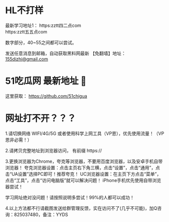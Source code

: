 # HL不打样
最新学习地址1：
https:zztt四二点com  
https:zztt五五点com  

数字部分，40~55之间都可以尝试。

发送任意消息到邮箱，自动获取黑料网最新
【免翻墙】地址：155dizhi@gmail.com


# 51吃瓜网 最新地址 👋 

这里获取： https://github.com/51chigua

# 网址打不开？？？

1.请切换网络 WIFI/4G/5G 或者使用科学上网工具（VP恩），优先使用流量！（VP恩非必需！）

2.请拷贝完整地址到浏览器访问， 有前缀 https://

3.更换浏览器为Chrome，夸克等浏览器，不要用百度浏览器，以及安卓手机自带浏览器！
夸克浏览器设置：点击主页右下角三横，点击“设置”，点击“通用”，点击“UA设置”选择PC即可！推荐夸克！
UC浏览器设置：在主页下方点击“菜单”，点击“工具”，点击“访问电脑版”就可以解决问题！
iPhone手机优先使用自带浏览器尝试！    

学习网址绝对没问题！请按照说明多尝试！99%的人都可以成功！

4.以上方法都不行请截图发送给群管理反馈，实在访问不了(几乎不可能)，加Q咨询：825037480，备注：YYDS
